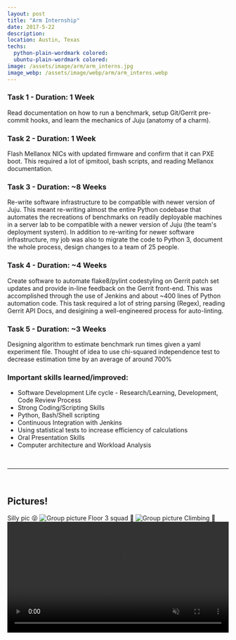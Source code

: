 ```yaml
---
layout: post
title: "Arm Internship"
date: 2017-5-22
description: 
location: Austin, Texas
techs:
  python-plain-wordmark colored:
  ubuntu-plain-wordmark colored:
image: /assets/image/arm/arm_interns.jpg
image_webp: /assets/image/webp/arm/arm_interns.webp
---
```


### Task 1 - Duration: 1 Week
Read documentation on how to run a benchmark, setup Git/Gerrit pre-commit hooks,
and learn the mechanics of Juju (anatomy of a charm).

### Task 2 - Duration: 1 Week
Flash Mellanox NICs with updated firmware and confirm that it can PXE boot. This
required a lot of ipmitool, bash scripts, and reading Mellanox documentation.

### Task 3 - Duration: ~8 Weeks 
Re-write software infrastructure to be compatible with newer version of Juju.
This meant re-writing almost the entire Python codebase that automates the
recreations of benchmarks on readily deployable machines in a server lab to be
compatible with a newer version of Juju (the team's deployment system). In
addition to re-writing for newer software infrastructure, my job was also to
migrate the code to Python 3, document the whole process, design changes to a
team of 25 people.

### Task 4 - Duration: ~4 Weeks
Create software to automate flake8/pylint codestyling on Gerrit patch set
updates and provide in-line feedback on the Gerrit front-end.  This was
accomplished through the use of Jenkins and about ~400 lines of Python
automation code. This task required a lot of string parsing (Regex), reading
Gerrit API Docs, and desigining a well-engineered process for auto-linting.

### Task 5 - Duration: ~3 Weeks
Designing algorithm to estimate benchmark run times given a yaml
experiment file. Thought of idea to use chi-squared independence test to
decrease estimation time by an average of around 700%

### Important skills learned/improved:
 - Software Development Life cycle - Research/Learning, Development, Code Review Process
 - Strong Coding/Scripting Skills
 - Python, Bash/Shell scripting
 - Continuous Integration with Jenkins
 - Using statistical tests to increase efficiency of calculations
 - Oral Presentation Skills
 - Computer architecture and Workload Analysis

<br>
<hr>
<br>

## Pictures!
Silly pic 😝
![Group picture](/assets/image/webp/arm/silly_interns.jpg "Silly pic")
Floor 3 squad 👥
![Group picture](/assets/image/webp/arm/floor_3_squa.jpg "Floor 3 Squad picture")
Climbing 🤘
<video autoplay loop muted controls style="width: 100%;">
  <source src="/assets/image/webp/arm/fly.mov" type="video/mp4">
  Your browser does not support the video tag.
</video>
